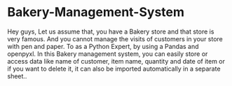 # Bakery-Management-System
Hey guys,
Let us assume that, you have a Bakery store and that store is very famous. And you cannot manage the visits of customers in your store with pen and paper. To as a Python Expert, by using a Pandas and openpyxl.
In this Bakery management system, you can easily store or access data like name of customer, item name, quantity and date of item or if you want to delete it, it can also be imported automatically in a separate sheet..